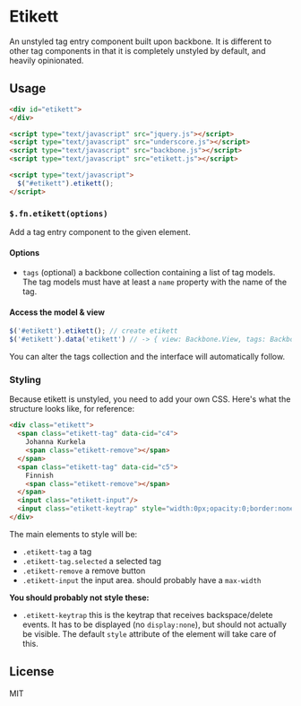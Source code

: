 # Etikett

An unstyled tag entry component built upon backbone. It is different to other tag
components in that it is completely unstyled by default, and heavily opinionated.

## Usage

```html
<div id="etikett">
</div>

<script type="text/javascript" src="jquery.js"></script>
<script type="text/javascript" src="underscore.js"></script>
<script type="text/javascript" src="backbone.js"></script>
<script type="text/javascript" src="etikett.js"></script>

<script type="text/javascript">
  $("#etikett").etikett();
</script>
```

### `$.fn.etikett(options)`

Add a tag entry component to the given element.

#### Options

* `tags` (optional) a backbone collection containing a list of tag models. The
  tag models must have at least a `name` property with the name of the tag.

#### Access the model & view

```javascript
$('#etikett').etikett(); // create etikett
$('#etikett').data('etikett') // -> { view: Backbone.View, tags: Backbone.Collection }
```

You can alter the tags collection and the interface will automatically follow.


### Styling

Because etikett is unstyled, you need to add your own CSS. Here's what the
structure looks like, for reference:

```html
<div class="etikett">
  <span class="etikett-tag" data-cid="c4">
    Johanna Kurkela
    <span class="etikett-remove"></span>
  </span>
  <span class="etikett-tag" data-cid="c5">
    Finnish
    <span class="etikett-remove"></span>
  </span>
  <input class="etikett-input"/>
  <input class="etikett-keytrap" style="width:0px;opacity:0;border:none">
</div>
```

The main elements to style will be:
* `.etikett-tag` a tag
* `.etikett-tag.selected` a selected tag
* `.etikett-remove` a remove button
* `.etikett-input` the input area. should probably have a `max-width`

**You should probably not style these:**
* `.etikett-keytrap` this is the keytrap that receives backspace/delete events.
  It has to be displayed (no `display:none`), but should not actually be visible.
  The default `style` attribute of the element will take care of this.

## License

MIT
